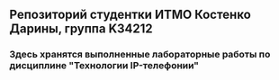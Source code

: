 ## Репозиторий студентки ИТМО Костенко Дарины, группа K34212
### Здесь хранятся выполненные лабораторные работы по дисциплине "Технологии IP-телефонии"
